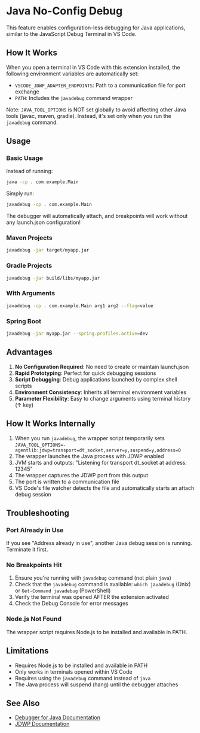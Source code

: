 # Java No-Config Debug

This feature enables configuration-less debugging for Java applications, similar to the JavaScript Debug Terminal in VS Code.

## How It Works

When you open a terminal in VS Code with this extension installed, the following environment variables are automatically set:

- `VSCODE_JDWP_ADAPTER_ENDPOINTS`: Path to a communication file for port exchange
- `PATH`: Includes the `javadebug` command wrapper

Note: `JAVA_TOOL_OPTIONS` is NOT set globally to avoid affecting other Java tools (javac, maven, gradle). Instead, it's set only when you run the `javadebug` command.

## Usage

### Basic Usage

Instead of running:
```bash
java -cp . com.example.Main
```

Simply run:
```bash
javadebug -cp . com.example.Main
```

The debugger will automatically attach, and breakpoints will work without any launch.json configuration!

### Maven Projects

```bash
javadebug -jar target/myapp.jar
```

### Gradle Projects

```bash
javadebug -jar build/libs/myapp.jar
```

### With Arguments

```bash
javadebug -cp . com.example.Main arg1 arg2 --flag=value
```

### Spring Boot

```bash
javadebug -jar myapp.jar --spring.profiles.active=dev
```

## Advantages

1. **No Configuration Required**: No need to create or maintain launch.json
2. **Rapid Prototyping**: Perfect for quick debugging sessions
3. **Script Debugging**: Debug applications launched by complex shell scripts
4. **Environment Consistency**: Inherits all terminal environment variables
5. **Parameter Flexibility**: Easy to change arguments using terminal history (↑ key)

## How It Works Internally

1. When you run `javadebug`, the wrapper script temporarily sets `JAVA_TOOL_OPTIONS=-agentlib:jdwp=transport=dt_socket,server=y,suspend=y,address=0`
2. The wrapper launches the Java process with JDWP enabled
3. JVM starts and outputs: "Listening for transport dt_socket at address: 12345"
4. The wrapper captures the JDWP port from this output
5. The port is written to a communication file
6. VS Code's file watcher detects the file and automatically starts an attach debug session

## Troubleshooting

### Port Already in Use

If you see "Address already in use", another Java debug session is running. Terminate it first.

### No Breakpoints Hit

1. Ensure you're running with `javadebug` command (not plain `java`)
2. Check that the `javadebug` command is available: `which javadebug` (Unix) or `Get-Command javadebug` (PowerShell)
3. Verify the terminal was opened AFTER the extension activated
4. Check the Debug Console for error messages

### Node.js Not Found

The wrapper script requires Node.js to be installed and available in PATH.

## Limitations

- Requires Node.js to be installed and available in PATH
- Only works in terminals opened within VS Code
- Requires using the `javadebug` command instead of `java`
- The Java process will suspend (hang) until the debugger attaches

## See Also

- [Debugger for Java Documentation](https://github.com/microsoft/vscode-java-debug)
- [JDWP Documentation](https://docs.oracle.com/javase/8/docs/technotes/guides/jpda/jdwp-spec.html)
